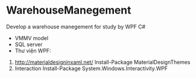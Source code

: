 # WarehouseManegement
Develop a warehouse manegement for study by WPF C#
+ VMMV model
+ SQL server
+ Thư viện WPF:
1) http://materialdesigninxaml.net/ 
  Install-Package MaterialDesignThemes
2) Interaction
  Install-Package System.Windows.Interactivity.WPF
